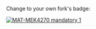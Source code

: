 Change to your own fork's badge:

[![MAT-MEK4270 mandatory 1](https://github.com/Batoolgit/mandatory1/actions/workflows/main.yml/badge.svg)](https://github.com/Batoolgit/mandatory1/actions/workflows/main.yml)


